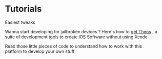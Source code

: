 Tutorials
=========

Easiest tweaks

Wanna start developing for jailbroken devices ? Here's how to [get Theos](http://iphonedevwiki.net/index.php/Theos/Getting_Started "Get Theos now !") , a suite of development tools to create iOS Software without using Xcode.

Read those little pieces of code to understand how to work with this platform to develop your own stuff
